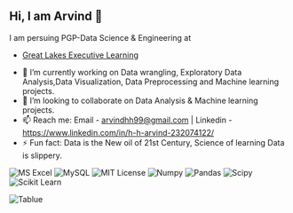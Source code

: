 ## Hi, I am Arvind 👋
I am persuing PGP-Data Science & Engineering at 
- [Great Lakes Executive Learning](https://awesomeopensource.com/project/elangosundar/awesome-README-templates)

<!--
**Arvindhh931/Arvindhh931** is a ✨ _special_ ✨ repository because its `README.md` (this file) appears on your GitHub profile.
-->



- 🔭 I’m currently working on Data wrangling, Exploratory Data Analysis,Data Visualization, Data Preprocessing and Machine learning projects.
- 👯 I’m looking to collaborate on Data Analysis & Machine learning projects.
- 📫 Reach me: Email - arvindhh99@gmail.com  | Linkedin - https://www.linkedin.com/in/h-h-arvind-232074122/ 
- ⚡ Fun fact: Data is the New oil of 21st Century, Science of learning Data is slippery.

![MS Excel](https://img.shields.io/badge/Microsoft_Excel-217346?style=for-the-badge&logo=microsoft-excel&logoColor=white)
![MySQL](https://img.shields.io/badge/MySQL-005C84?style=for-the-badge&logo=mysql&logoColor=white)
![MIT License](https://img.shields.io/badge/Python-FFD43B?style=for-the-badge&logo=python&logoColor=blue)
![Numpy](https://img.shields.io/badge/Numpy-777BB4?style=for-the-badge&logo=numpy&logoColor=white)
![Pandas](https://img.shields.io/badge/Pandas-2C2D72?style=for-the-badge&logo=pandas&logoColor=white)
![Scipy](https://img.shields.io/badge/SciPy-654FF0?style=for-the-badge&logo=SciPy&logoColor=white)
![Scikit Learn](https://img.shields.io/badge/scikit_learn-F7931E?style=for-the-badge&logo=scikit-learn&logoColor=white)

![Tablue](https://img.shields.io/badge/Tableau-E97627?style=for-the-badge&logo=Tableau&logoColor=white)
